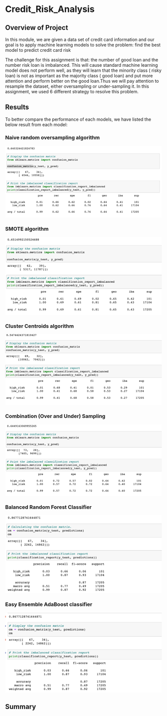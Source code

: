 # Credit_Risk_Analysis

## Overview of Project

In this module, we are given a data set of credit card information and our goal is to apply machine learning models to solve the problem: find the best model to predict credit card risk

The challenge for this assignment is that: the number of good loan and the number risk loan is imbalanced. This will cause standard machine learning model does not perform well, as they will learn that the minority class ( risky loan) is not as important as the majority class ( good loan) and put more attention and perform better on the good loan.Thus we will pay attention to resample the dataset, either oversampling or under-sampling it. In this assignment, we used 6 different strategy to resolve this problem.

## Results
To better compare the performance of each models, we have listed the below result from each model:

### Naive random oversampling algorithm
![](screenhot/1.png)

### SMOTE algorithm
![](screenhot/2.png)

### Cluster Centroids algorithm
![](screenhot/3.png)

### Combination (Over and Under) Sampling
![](screenhot/4.png)

### Balanced Random Forest Classifier
![](screenhot/5.png)

### Easy Ensemble AdaBoost classifier
![](screenhot/6.png)

## Summary
